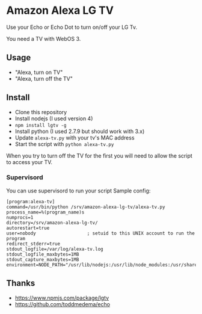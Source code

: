 # Amazon Alexa LG TV

Use your Echo or Echo Dot to turn on/off your LG Tv.

You need a TV with WebOS 3.

## Usage

- "Alexa, turn on TV"
- "Alexa, turn off the TV"

## Install

- Clone this repository
- Install nodejs (I used version 4)
- `npm install lgtv -g`
- Install python (I used 2.7.9 but should work with 3.x)
- Update `alexa-tv.py` with your tv's MAC address
- Start the script with `python alexa-tv.py`

When you try to turn off the TV for the first you will need to allow the script to access your TV.

### Supervisord

You can use supervisord to run your script
Sample config:

```
[program:alexa-tv]
command=/usr/bin/python /srv/amazon-alexa-lg-tv/alexa-tv.py
process_name=%(program_name)s
numprocs=1
directory=/srv/amazon-alexa-lg-tv/
autorestart=true
user=nobody                   ; setuid to this UNIX account to run the program
redirect_stderr=true
stdout_logfile=/var/log/alexa-tv.log
stdout_logfile_maxbytes=1MB
stdout_capture_maxbytes=1MB
environment=NODE_PATH="/usr/lib/nodejs:/usr/lib/node_modules:/usr/share/javascript"
```

## Thanks

- https://www.npmjs.com/package/lgtv
- https://github.com/toddmedema/echo


